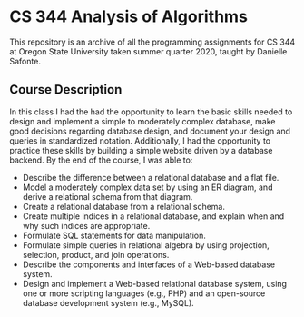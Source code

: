 # CS 344 Analysis of Algorithms
This repository is an archive of all the programming assignments for CS 344 at Oregon State University taken summer quarter 2020, taught by Danielle Safonte.

## Course Description

In this class I had the had the opportunity to learn the basic skills needed to design and implement a simple to moderately complex database, make good decisions regarding database design, and document your design and queries in standardized notation. Additionally, I had the opportunity to practice these skills by building a simple website driven by a database backend. By the end of the course, I was able to:

- Describe the difference between a relational database and a flat file.
- Model a moderately complex data set by using an ER diagram, and derive a relational schema from that diagram.
- Create a relational database from a relational schema.
- Create multiple indices in a relational database, and explain when and why such indices are appropriate.
- Formulate SQL statements for data manipulation.
- Formulate simple queries in relational algebra by using projection, selection, product, and join operations.
- Describe the components and interfaces of a Web-based database system.
- Design and implement a Web-based relational database system, using one or more scripting languages (e.g., PHP) and an open-source database development system (e.g., MySQL).
